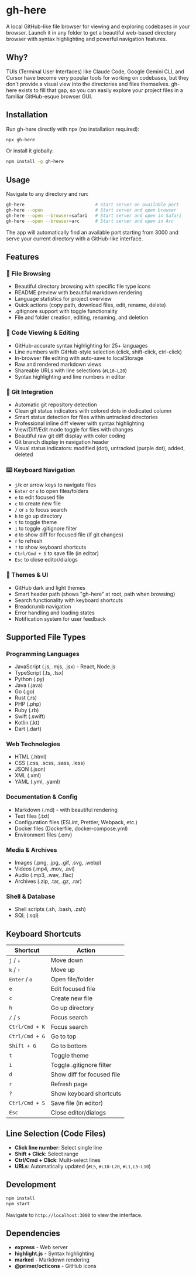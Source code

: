 # gh-here

A local GitHub-like file browser for viewing and exploring codebases in your browser. Launch it in any folder to get a beautiful web-based directory browser with syntax highlighting and powerful navigation features.

## Why?

TUIs (Terminal User Interfaces) like Claude Code, Google Gemini CLI, and Cursor have become very popular tools for working on codebases, but they don't provide a visual view into the directories and files themselves. gh-here exists to fill that gap, so you can easily explore your project files in a familiar GitHub-esque browser GUI.

<!-- Test change for commit interface -->

## Installation

Run gh-here directly with npx (no installation required):

```bash
npx gh-here
```

Or install it globally:

```bash
npm install -g gh-here
```

## Usage

Navigate to any directory and run:

```bash
gh-here                           # Start server on available port
gh-here --open                    # Start server and open browser
gh-here --open --browser=safari   # Start server and open in Safari
gh-here --open --browser=arc      # Start server and open in Arc
```

The app will automatically find an available port starting from 3000 and serve your current directory with a GitHub-like interface.

## Features

### 📁 File Browsing
- Beautiful directory browsing with specific file type icons
- README preview with beautiful markdown rendering
- Language statistics for project overview
- Quick actions (copy path, download files, edit, rename, delete)
- .gitignore support with toggle functionality
- File and folder creation, editing, renaming, and deletion

### 🎨 Code Viewing & Editing
- GitHub-accurate syntax highlighting for 25+ languages
- Line numbers with GitHub-style selection (click, shift-click, ctrl-click)
- In-browser file editing with auto-save to localStorage
- Raw and rendered markdown views
- Shareable URLs with line selections (`#L10-L20`)
- Syntax highlighting and line numbers in editor

### 🔀 Git Integration
- Automatic git repository detection
- Clean git status indicators with colored dots in dedicated column
- Smart status detection for files within untracked directories
- Professional inline diff viewer with syntax highlighting
- View/Diff/Edit mode toggle for files with changes
- Beautiful raw git diff display with color coding
- Git branch display in navigation header
- Visual status indicators: modified (dot), untracked (purple dot), added, deleted

### ⌨️ Keyboard Navigation
- `j`/`k` or arrow keys to navigate files
- `Enter` or `o` to open files/folders
- `e` to edit focused file
- `c` to create new file
- `/` or `s` to focus search
- `h` to go up directory
- `t` to toggle theme
- `i` to toggle .gitignore filter
- `d` to show diff for focused file (if git changes)
- `r` to refresh
- `?` to show keyboard shortcuts
- `Ctrl/Cmd + S` to save file (in editor)
- `Esc` to close editor/dialogs

### 🌙 Themes & UI
- GitHub dark and light themes
- Smart header path (shows "gh-here" at root, path when browsing)
- Search functionality with keyboard shortcuts
- Breadcrumb navigation
- Error handling and loading states
- Notification system for user feedback

## Supported File Types

### Programming Languages
- JavaScript (.js, .mjs, .jsx) - React, Node.js
- TypeScript (.ts, .tsx)
- Python (.py)
- Java (.java)
- Go (.go)
- Rust (.rs)
- PHP (.php)
- Ruby (.rb)
- Swift (.swift)
- Kotlin (.kt)
- Dart (.dart)

### Web Technologies
- HTML (.html)
- CSS (.css, .scss, .sass, .less)
- JSON (.json)
- XML (.xml)
- YAML (.yml, .yaml)

### Documentation & Config
- Markdown (.md) - with beautiful rendering
- Text files (.txt)
- Configuration files (ESLint, Prettier, Webpack, etc.)
- Docker files (Dockerfile, docker-compose.yml)
- Environment files (.env)

### Media & Archives
- Images (.png, .jpg, .gif, .svg, .webp)
- Videos (.mp4, .mov, .avi)
- Audio (.mp3, .wav, .flac)
- Archives (.zip, .tar, .gz, .rar)

### Shell & Database
- Shell scripts (.sh, .bash, .zsh)
- SQL (.sql)

## Keyboard Shortcuts

| Shortcut | Action |
|----------|--------|
| `j` / `↓` | Move down |
| `k` / `↑` | Move up |
| `Enter` / `o` | Open file/folder |
| `e` | Edit focused file |
| `c` | Create new file |
| `h` | Go up directory |
| `/` / `s` | Focus search |
| `Ctrl/Cmd + K` | Focus search |
| `Ctrl/Cmd + G` | Go to top |
| `Shift + G` | Go to bottom |
| `t` | Toggle theme |
| `i` | Toggle .gitignore filter |
| `d` | Show diff for focused file |
| `r` | Refresh page |
| `?` | Show keyboard shortcuts |
| `Ctrl/Cmd + S` | Save file (in editor) |
| `Esc` | Close editor/dialogs |

## Line Selection (Code Files)

- **Click line number**: Select single line
- **Shift + Click**: Select range
- **Ctrl/Cmd + Click**: Multi-select lines
- **URLs**: Automatically updated (`#L5`, `#L10-L20`, `#L1,L5-L10`)

## Development

```bash
npm install
npm start
```

Navigate to `http://localhost:3000` to view the interface.

## Dependencies

- **express** - Web server
- **highlight.js** - Syntax highlighting  
- **marked** - Markdown rendering
- **@primer/octicons** - GitHub icons
